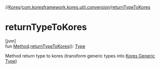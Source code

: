 //[Kores](../../index.md)/[com.koresframework.kores.util.conversion](index.md)/[returnTypeToKores](return-type-to-kores.md)

# returnTypeToKores

[jvm]\
fun [Method](https://docs.oracle.com/javase/8/docs/api/java/lang/reflect/Method.html).[returnTypeToKores](return-type-to-kores.md)(): [Type](https://docs.oracle.com/javase/8/docs/api/java/lang/reflect/Type.html)

Method return type to kores (transform generic types into [Kores Generic Type](../com.koresframework.kores.type/-generic-type/index.md))
